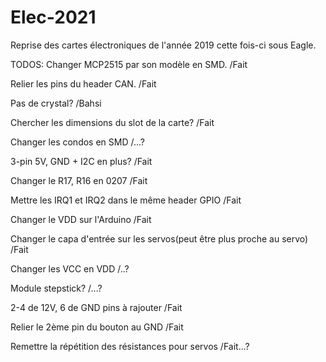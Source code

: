 # Elec-2021
Reprise des cartes électroniques de l'année 2019 cette fois-ci sous Eagle.

TODOS: 
Changer MCP2515 par son modèle en SMD. /Fait

Relier les pins du header CAN. /Fait

Pas de crystal? /Bahsi

Chercher les dimensions du slot de la carte? /Fait

Changer les condos en SMD /...?

3-pin 5V, GND + I2C en plus? /Fait

Changer le R17, R16 en 0207 /Fait

Mettre les IRQ1 et IRQ2 dans le même header GPIO /Fait 

Changer le VDD sur l'Arduino /Fait

Changer le capa d'entrée sur les servos(peut être plus proche au servo) /Fait

Changer les VCC en VDD /..?

Module stepstick? /...?

2-4 de 12V, 6 de GND pins à rajouter /Fait

Relier le 2ème pin du bouton au GND /Fait

Remettre la répétition des résistances pour servos /Fait...?
